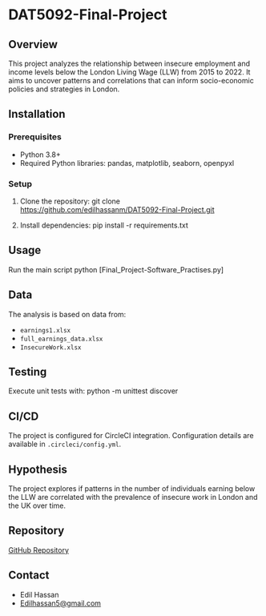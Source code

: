# DAT5092-Final-Project 

## Overview
This project analyzes the relationship between insecure employment and income levels below the London Living Wage (LLW) from 2015 to 2022. It aims to uncover patterns and correlations that can inform socio-economic policies and strategies in London.

## Installation

### Prerequisites
- Python 3.8+
- Required Python libraries: pandas, matplotlib, seaborn, openpyxl

### Setup
1. Clone the repository:
git clone https://github.com/edilhassanm/DAT5092-Final-Project.git

2. Install dependencies:
pip install -r requirements.txt

## Usage

Run the main script
python [Final_Project-Software_Practises.py] 

 ## Data
The analysis is based on data from:
- `earnings1.xlsx`
- `full_earnings_data.xlsx`
- `InsecureWork.xlsx`

## Testing
Execute unit tests with:
python -m unittest discover 

## CI/CD
The project is configured for CircleCI integration. Configuration details are available in `.circleci/config.yml`.

## Hypothesis
The project explores if patterns in the number of individuals earning below the LLW are correlated with the prevalence of insecure work in London and the UK over time.

## Repository
[GitHub Repository](https://github.com/edilhassanm/DAT5092-Final-Project.git)

## Contact
- Edil Hassan
- Edilhassan5@gmail.com
